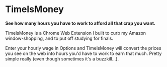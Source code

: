 # TimeIsMoney

__See how many hours you have to work to afford all that crap you want.__

TimeIsMoney is a Chrome Web Extension I built to curb my Amazon window-shopping, and to put off studying for finals.

Enter your hourly wage in Options and TimeIsMoney will convert the prices you see on the web into hours you'd have to work to earn that much. Pretty simple really (even though sometimes it's a buzzkill...).
